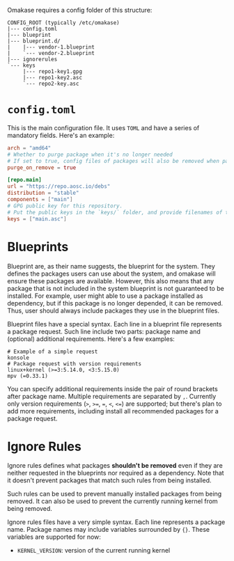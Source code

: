 Omakase requires a config folder of this structure:

```
CONFIG_ROOT (typically /etc/omakase)
|--- config.toml
|--- blueprint
|--- blueprint.d/
|    |--- vendor-1.blueprint
|    `--- vendor-2.blueprint
|--- ignorerules
`--- keys
     |--- repo1-key1.gpg
     |--- repo1-key2.asc
     `--- repo2-key.asc
```

# `config.toml`
This is the main configuration file. It uses `TOML` and have a series of mandatory fields. Here's an example:

```toml
arch = "amd64"
# Whether to purge package when it's no longer needed
# If set to true, config files of packages will also be removed when packages are removed
purge_on_remove = true

[repo.main]
url = "https://repo.aosc.io/debs"
distribution = "stable"
components = ["main"]
# GPG public key for this repository.
# Put the public keys in the `keys/` folder, and provide filenames of the key files here
keys = ["main.asc"]
```

# Blueprints
Blueprint are, as their name suggests, the blueprint for the system. They defines the packages users can use about the system, and omakase will ensure these packages are available. However, this also means that any package that is not included in the system blueprint is not guaranteed to be installed. For example, user might able to use a package installed as dependency, but if this package is no longer depended, it can be removed. Thus, user should always include packages they use in the blueprint files.

Blueprint files have a special syntax. Each line in a blueprint file represents a package request. Such line include two parts: package name and (optional) additional requirements. Here's a few examples:

```
# Example of a simple request
konsole
# Package request with version requirements
linux+kernel (>=3:5.14.0, <3:5.15.0)
mpv (=0.33.1)
```

You can specify additional requirements inside the pair of round brackets after package name. Multiple requirements are separated by `,`. Currently only version requirements (`>`, `>=`, `=`, `<`, `<=`) are supported; but there's plan to add more requirements, including install all recommended packages for a package request.

# Ignore Rules
Ignore rules defines what packages **shouldn't be removed** even if they are neither requested in the blueprints nor required as a dependency. Note that it doesn't prevent packages that match such rules from being installed.

Such rules can be used to prevent manually installed packages from being removed. It can also be used to prevent the currently running kernel from being removed.

Ignore rules files have a very simple syntax. Each line represents a package name. Package names may include variables surrounded by `{}`. These variables are supported for now:
+ `KERNEL_VERSION`: version of the current running kernel
